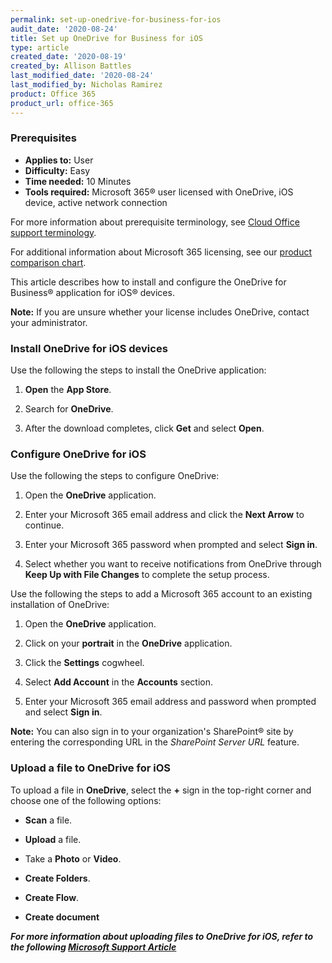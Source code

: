 ```yaml
---
permalink: set-up-onedrive-for-business-for-ios
audit_date: '2020-08-24'
title: Set up OneDrive for Business for iOS
type: article
created_date: '2020-08-19'
created_by: Allison Battles
last_modified_date: '2020-08-24'
last_modified_by: Nicholas Ramirez
product: Office 365
product_url: office-365
---
```


### Prerequisites

- **Applies to:** User
- **Difficulty:** Easy
- **Time needed:** 10 Minutes
- **Tools required:** Microsoft 365&reg; user licensed with OneDrive, iOS device, active network connection

For more information about prerequisite terminology, see [Cloud Office support terminology](/support/how-to/cloud-office-support-terminology).

For additional information about Microsoft 365 licensing, see our [product comparison chart](https://www.rackspace.com/sites/default/files/2020-06/Rackspace-Data-Sheet-Microsoft-365-Plans-and-Pricing-Sheet-CLO-TSK-1487.pdf).

This article describes how to install and configure the OneDrive for Business&reg; application for iOS&reg; devices.

**Note:** If you are unsure whether your license includes OneDrive, contact your administrator.

### Install OneDrive for iOS devices

Use the following the steps to install the OneDrive application:

1. **Open** the **App Store**.

2. Search for **OneDrive**.

3. After the download completes, click **Get** and select **Open**.

### Configure OneDrive for iOS

Use the following the steps to configure OneDrive:

1. Open the **OneDrive** application.

2. Enter your Microsoft 365 email address and click the **Next Arrow** to continue.

3. Enter your Microsoft 365 password when prompted and select **Sign in**.

4. Select whether you want to receive notifications from OneDrive through **Keep Up with File Changes** to complete the setup process.

Use the following the steps to add a Microsoft 365 account to an existing installation of OneDrive:

1. Open the **OneDrive** application.

2. Click on your **portrait** in the **OneDrive** application.

3. Click the **Settings** cogwheel.

4. Select **Add Account** in the **Accounts** section.

5. Enter your Microsoft 365 email address and password when prompted and select **Sign in**.

**Note:** You can also sign in to your organization's SharePoint&reg; site by entering the corresponding URL in the
*SharePoint Server URL* feature.

### Upload a file to OneDrive for iOS

To upload a file in **OneDrive**, select the **+** sign in the top-right corner and choose one of the following options:

- **Scan** a file.

- **Upload** a file.

- Take a **Photo** or **Video**.

- **Create Folders**.

- **Create Flow**.

- **Create document**


***For more information about uploading files to OneDrive for iOS, refer to the following [Microsoft Support Article](https://support.microsoft.com/en-us/office/manually-upload-files-or-photos-to-onedrive-in-ios-fddb9917-2379-45ba-85e3-9e4ec46821dc)***
